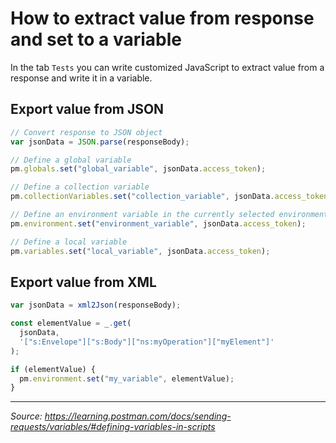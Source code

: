 # How to extract value from response and set to a variable

In the tab `Tests` you can write customized JavaScript to extract value from a response and write it in a variable.

## Export value from JSON

```javascript
// Convert response to JSON object
var jsonData = JSON.parse(responseBody);

// Define a global variable
pm.globals.set("global_variable", jsonData.access_token);

// Define a collection variable
pm.collectionVariables.set("collection_variable", jsonData.access_token);

// Define an environment variable in the currently selected environment
pm.environment.set("environment_variable", jsonData.access_token);

// Define a local variable
pm.variables.set("local_variable", jsonData.access_token);
```

## Export value from XML

```javascript
var jsonData = xml2Json(responseBody);

const elementValue = _.get(
  jsonData,
  '["s:Envelope"]["s:Body"]["ns:myOperation"]["myElement"]'
);

if (elementValue) {
  pm.environment.set("my_variable", elementValue);
}
```

---

_Source: https://learning.postman.com/docs/sending-requests/variables/#defining-variables-in-scripts_
